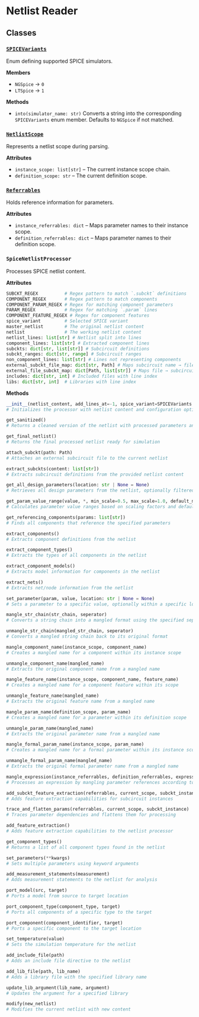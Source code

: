 # Netlist Reader

## Classes

### [`SPICEVariants`](spicevariants.md)
Enum defining supported SPICE simulators.

**Members**
- `NGSpice` → `0`
- `LTSpice` → `1`

**Methods**
- `into(simulator_name: str)` Converts a string into the corresponding `SPICEVariants` enum member. Defaults to `NGSpice` if not matched.

### [`NetlistScope`](netlistscope.md)
Represents a netlist scope during parsing.

**Attributes**
- `instance_scope: list[str]` – The current instance scope chain.
- `definition_scope: str` – The current definition scope.

### [`Referrables`](referrables.md)
Holds reference information for parameters.

**Attributes**
- `instance_referrables: dict` – Maps parameter names to their instance scope.
- `definition_referrables: dict` – Maps parameter names to their definition scope.

### `SpiceNetlistProcessor`
Processes SPICE netlist content.

**Attributes**
```python
SUBCKT_REGEX          # Regex pattern to match `.subckt` definitions
COMPONENT_REGEX       # Regex pattern to match components
COMPONENT_PARAM_REGEX # Regex for matching component parameters
PARAM_REGEX           # Regex for matching `.param` lines
COMPONENT_FEATURE_REGEX # Regex for component features
spice_variant         # Selected SPICE variant
master_netlist        # The original netlist content
netlist               # The working netlist content
netlist_lines: list[str] # Netlist split into lines
component_lines: list[str] # Extracted component lines
subckts: dict[str, list[str]] # Subcircuit definitions
subckt_ranges: dict[str, range] # Subcircuit ranges
non_component_lines: list[str] # Lines not representing components
external_subckt_file_map: dict[str, Path] # Maps subcircuit name → file
external_file_subckt_map: dict[Path, list[str]] # Maps file → subcircuit list
includes: dict[str, int] # Included files with line index
libs: dict[str, int]  # Libraries with line index
```

**Methods**
```python
__init__(netlist_content, add_lines_at=-1, spice_variant=SPICEVariants.NGSpice)
# Initializes the processor with netlist content and configuration options

get_sanitized()
# Returns a cleaned version of the netlist with processed parameters and references

get_final_netlist()
# Returns the final processed netlist ready for simulation

attach_subckt(path: Path)
# Attaches an external subcircuit file to the current netlist

extract_subckts(content: list[str])
# Extracts subcircuit definitions from the provided netlist content

get_all_design_parameters(location: str | None = None)
# Retrieves all design parameters from the netlist, optionally filtered by location

get_param_value_range(value, *, min_scale=0.5, max_scale=1.0, default_min=1000, default_max=10000)
# Calculates parameter value ranges based on scaling factors and defaults

get_referencing_components(params: list[str])
# Finds all components that reference the specified parameters

extract_components()
# Extracts component definitions from the netlist

extract_component_types()
# Extracts the types of all components in the netlist

extract_component_models()
# Extracts model information for components in the netlist

extract_nets()
# Extracts net/node information from the netlist

set_parameter(param, value, location: str | None = None)
# Sets a parameter to a specific value, optionally within a specific location

mangle_str_chain(str_chain, seperator)
# Converts a string chain into a mangled format using the specified separator

unmangle_str_chain(mangled_str_chain, seperator)
# Converts a mangled string chain back to its original format

mangle_component_name(instance_scope, component_name)
# Creates a mangled name for a component within its instance scope

unmangle_component_name(mangled_name)
# Extracts the original component name from a mangled name

mangle_feature_name(instance_scope, component_name, feature_name)
# Creates a mangled name for a component feature within its scope

unmangle_feature_name(mangled_name)
# Extracts the original feature name from a mangled name

mangle_param_name(definition_scope, param_name)
# Creates a mangled name for a parameter within its definition scope

unmangle_param_name(mangled_name)
# Extracts the original parameter name from a mangled name

mangle_formal_param_name(instance_scope, param_name)
# Creates a mangled name for a formal parameter within its instance scope

unmangle_formal_param_name(mangled_name)
# Extracts the original formal parameter name from a mangled name

mangle_expression(instance_referrables, definition_referrables, expression)
# Processes an expression by mangling parameter references according to scope

add_subckt_feature_extraction(referrables, current_scope, subckt_instance)
# Adds feature extraction capabilities for subcircuit instances

trace_and_flatten_params(referrables, current_scope, subckt_instance)
# Traces parameter dependencies and flattens them for processing

add_feature_extraction()
# Adds feature extraction capabilities to the netlist processor

get_component_types()
# Returns a list of all component types found in the netlist

set_parameters(**kwargs)
# Sets multiple parameters using keyword arguments

add_measurement_statements(measurement)
# Adds measurement statements to the netlist for analysis

port_model(src, target)
# Ports a model from source to target location

port_component_type(component_type, target)
# Ports all components of a specific type to the target

port_component(component_identifier, target)
# Ports a specific component to the target location

set_temperature(value)
# Sets the simulation temperature for the netlist

add_include_file(path)
# Adds an include file directive to the netlist

add_lib_file(path, lib_name)
# Adds a library file with the specified library name

update_lib_argument(lib_name, argument)
# Updates the argument for a specified library

modify(new_netlist)
# Modifies the current netlist with new content
```